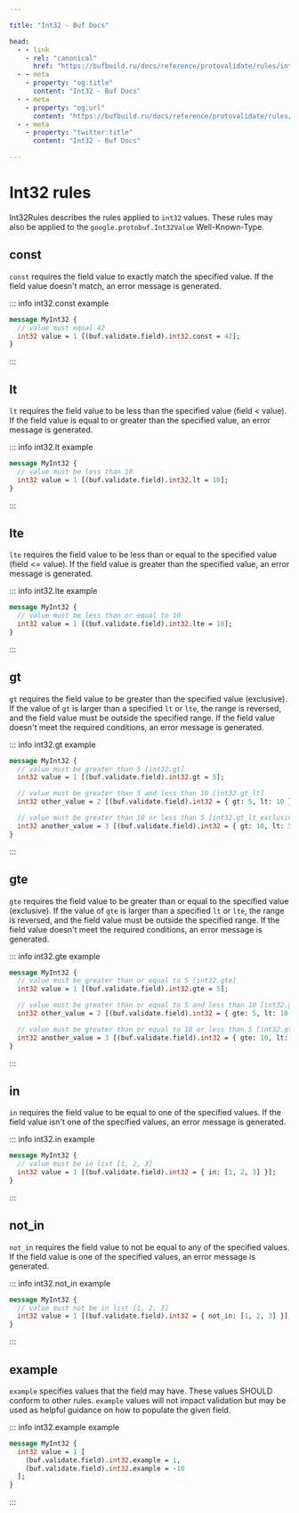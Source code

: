 ```yaml
---

title: "Int32 - Buf Docs"

head:
  - - link
    - rel: "canonical"
      href: "https://bufbuild.ru/docs/reference/protovalidate/rules/int32_rules/"
  - - meta
    - property: "og:title"
      content: "Int32 - Buf Docs"
  - - meta
    - property: "og:url"
      content: "https://bufbuild.ru/docs/reference/protovalidate/rules/int32_rules/"
  - - meta
    - property: "twitter:title"
      content: "Int32 - Buf Docs"

---
```


# Int32 rules

Int32Rules describes the rules applied to `int32` values. These rules may also be applied to the `google.protobuf.Int32Value` Well-Known-Type.

## const

`const` requires the field value to exactly match the specified value. If the field value doesn't match, an error message is generated.

::: info int32.const example

```proto
message MyInt32 {
  // value must equal 42
  int32 value = 1 [(buf.validate.field).int32.const = 42];
}
```

:::

## lt

`lt` requires the field value to be less than the specified value (field < value). If the field value is equal to or greater than the specified value, an error message is generated.

::: info int32.lt example

```proto
message MyInt32 {
  // value must be less than 10
  int32 value = 1 [(buf.validate.field).int32.lt = 10];
}
```

:::

## lte

`lte` requires the field value to be less than or equal to the specified value (field <= value). If the field value is greater than the specified value, an error message is generated.

::: info int32.lte example

```proto
message MyInt32 {
  // value must be less than or equal to 10
  int32 value = 1 [(buf.validate.field).int32.lte = 10];
}
```

:::

## gt

`gt` requires the field value to be greater than the specified value (exclusive). If the value of `gt` is larger than a specified `lt` or `lte`, the range is reversed, and the field value must be outside the specified range. If the field value doesn't meet the required conditions, an error message is generated.

::: info int32.gt example

```proto
message MyInt32 {
  // value must be greater than 5 [int32.gt]
  int32 value = 1 [(buf.validate.field).int32.gt = 5];

  // value must be greater than 5 and less than 10 [int32.gt_lt]
  int32 other_value = 2 [(buf.validate.field).int32 = { gt: 5, lt: 10 }];

  // value must be greater than 10 or less than 5 [int32.gt_lt_exclusive]
  int32 another_value = 3 [(buf.validate.field).int32 = { gt: 10, lt: 5 }];
}
```

:::

## gte

`gte` requires the field value to be greater than or equal to the specified value (exclusive). If the value of `gte` is larger than a specified `lt` or `lte`, the range is reversed, and the field value must be outside the specified range. If the field value doesn't meet the required conditions, an error message is generated.

::: info int32.gte example

```proto
message MyInt32 {
  // value must be greater than or equal to 5 [int32.gte]
  int32 value = 1 [(buf.validate.field).int32.gte = 5];

  // value must be greater than or equal to 5 and less than 10 [int32.gte_lt]
  int32 other_value = 2 [(buf.validate.field).int32 = { gte: 5, lt: 10 }];

  // value must be greater than or equal to 10 or less than 5 [int32.gte_lt_exclusive]
  int32 another_value = 3 [(buf.validate.field).int32 = { gte: 10, lt: 5 }];
}
```

:::

## in

`in` requires the field value to be equal to one of the specified values. If the field value isn't one of the specified values, an error message is generated.

::: info int32.in example

```proto
message MyInt32 {
  // value must be in list [1, 2, 3]
  int32 value = 1 [(buf.validate.field).int32 = { in: [1, 2, 3] }];
}
```

:::

## not_in

`not_in` requires the field value to not be equal to any of the specified values. If the field value is one of the specified values, an error message is generated.

::: info int32.not_in example

```proto
message MyInt32 {
  // value must not be in list [1, 2, 3]
  int32 value = 1 [(buf.validate.field).int32 = { not_in: [1, 2, 3] }];
}
```

:::

## example

`example` specifies values that the field may have. These values SHOULD conform to other rules. `example` values will not impact validation but may be used as helpful guidance on how to populate the given field.

::: info int32.example example

```proto
message MyInt32 {
  int32 value = 1 [
    (buf.validate.field).int32.example = 1,
    (buf.validate.field).int32.example = -10
  ];
}
```

:::
